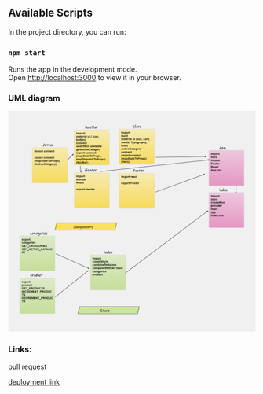 ## Available Scripts

In the project directory, you can run:

### `npm start`

Runs the app in the development mode.\
Open [http://localhost:3000](http://localhost:3000) to view it in your browser.


### UML diagram

![uml](./src/assets/lab36.png)

### Links:

[pull request](https://github.com/marah-jaradat/todo2/pull/1)

[deployment link](https://todo2-kappa.vercel.app/)